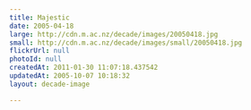 ```yaml
---
title: Majestic
date: 2005-04-18
large: http://cdn.m.ac.nz/decade/images/20050418.jpg
small: http://cdn.m.ac.nz/decade/images/small/20050418.jpg
flickrUrl: null
photoId: null
createdAt: 2011-01-30 11:07:18.437542
updatedAt: 2005-10-07 10:18:32
layout: decade-image

---
```


